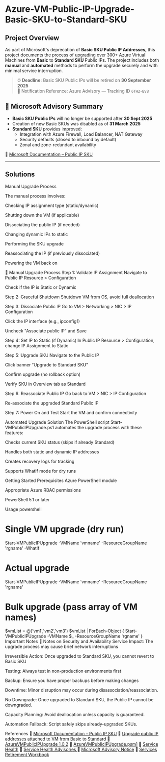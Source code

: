 # Azure-VM-Public-IP-Upgrade-Basic-SKU-to-Standard-SKU
## Project Overview
As part of Microsoft's deprecation of **Basic SKU Public IP Addresses**, this project documents the process of upgrading over 300+ Azure Virtual Machines from **Basic** to **Standard SKU** Public IPs. The project includes both **manual** and **automated** methods to perform the upgrade securely and with minimal service interruption.

> ⏰ **Deadline:** Basic SKU Public IPs will be retired on **30 September 2025**  
> 📧 Notification Reference: Azure Advisory — Tracking ID `6TH2-BV8`

## 📢 Microsoft Advisory Summary

- **Basic SKU Public IPs** will no longer be supported after **30 Sept 2025**
- Creation of new Basic SKUs was disabled as of **31 March 2025**
- **Standard SKU** provides improved:
  - Integration with Azure Firewall, Load Balancer, NAT Gateway
  - Security defaults (closed to inbound by default)
  - Zonal and zone-redundant availability

🔗 [Microsoft Documentation – Public IP SKU](https://learn.microsoft.com/en-us/azure/virtual-network/ip-services/public-ip-addresses#sku)

---
## Solutions

Manual Upgrade Process

The manual process involves:

Checking IP assignment type (static/dynamic)

Shutting down the VM (if applicable)

Dissociating the public IP (if needed)

Changing dynamic IPs to static

Performing the SKU upgrade

Reassociating the IP (if previously dissociated)

Powering the VM back on

🧭 Manual Upgrade Process
Step 1: Validate IP Assignment
Navigate to Public IP Resource > Configuration

Check if the IP is Static or Dynamic

Step 2: Graceful Shutdown
Shutdown VM from OS, avoid full deallocation

Step 3: Dissociate Public IP
Go to VM > Networking > NIC > IP Configuration

Click the IP interface (e.g., ipconfig1)

Uncheck "Associate public IP" and Save

Step 4: Set IP to Static (if Dynamic)
In Public IP Resource > Configuration, change IP Assignment to Static

Step 5: Upgrade SKU
Navigate to the Public IP

Click banner “Upgrade to Standard SKU”

Confirm upgrade (no rollback option)

Verify SKU in Overview tab as Standard

Step 6: Reassociate Public IP
Go back to VM > NIC > IP Configuration

Re-associate the upgraded Standard Public IP

Step 7: Power On and Test
Start the VM and confirm connectivity

Automated Upgrade Solution
The PowerShell script Start-VMPublicIPUpgrade.ps1 automates the upgrade process with these features:

Checks current SKU status (skips if already Standard)

Handles both static and dynamic IP addresses

Creates recovery logs for tracking

Supports WhatIf mode for dry runs

Getting Started
Prerequisites
Azure PowerShell module

Appropriate Azure RBAC permissions

PowerShell 5.1 or later

Usage
powershell
# Single VM upgrade (dry run)
Start-VMPublicIPUpgrade -VMName 'vmname' -ResourceGroupName 'rgname' -WhatIf

# Actual upgrade
Start-VMPublicIPUpgrade -VMName 'vmname' -ResourceGroupName 'rgname'

# Bulk upgrade (pass array of VM names)
$vmList = @('vm1','vm2','vm3')
$vmList | ForEach-Object {
    Start-VMPublicIPUpgrade -VMName $_ -ResourceGroupName 'rgname'
}
Important Notes 🔐 Notes on Security and Availability
Service Impact: The upgrade process may cause brief network interruptions

Irreversible Action: Once upgraded to Standard SKU, you cannot revert to Basic SKU

Testing: Always test in non-production environments first

Backup: Ensure you have proper backups before making changes

Downtime: Minor disruption may occur during disassociation/reassociation.

No Downgrade: Once upgraded to Standard SKU, the Public IP cannot be downgraded.

Capacity Planning: Avoid deallocation unless capacity is guaranteed.

Automation Fallback: Script safely skips already-upgraded SKUs.



References
🔗 [Microsoft Documentation – Public IP SKU](https://learn.microsoft.com/en-us/azure/virtual-network/ip-services/public-ip-addresses#sku)
🔗 [Upgrade public IP addresses attached to VM from Basic to Standard](https://learn.microsoft.com/en-us/azure/virtual-network/ip-services/public-ip-upgrade-vm?tabs=azure-cli)
🔗 [AzureVMPublicIPUpgrade 1.0.2]([https](https://www.powershellgallery.com/packages/AzureVMPublicIPUpgrade/1.0.2))
🔗 [AzureVMPublicIPUpgrade.psm1]([https](https://www.powershellgallery.com/packages/AzureVMPublicIPUpgrade/1.0.2/Content/AzureVMPublicIPUpgrade.psm1))
🔗 [Service Health](https://portal.azure.com/#view/Microsoft_Azure_Health/AzureHealthBrowseBlade/~/serviceIssues)
🔗 [Service Health Advisories ]([https://portal.azure.com/#view/Microsoft_Azure_Health/AzureHealthBrowseBlade/~/serviceIssues](https://portal.azure.com/#view/Microsoft_Azure_Health/AzureHealthBrowseBlade/~/otherAnnouncements))
🔗 [Microsoft Advisory Notice](https://app.azure.com/h/6TH2-BV8/a96207)
🔗 [Services Retirement Workbook](https://portal.azure.com/#view/AppInsightsExtension/UsageNotebookBlade/ComponentId/Azure%20Advisor/ConfigurationId/community-Workbooks%2FAzure%20Advisor%2FAzureServiceRetirement/Type/workbook/WorkbookTemplateName/Service%20Retirement%20(Preview))

